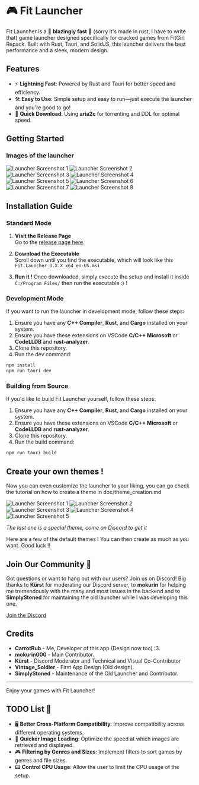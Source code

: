 # 🎮 Fit Launcher

Fit Launcher is a 🚀 **blazingly fast** 🚀 (sorry it's made in rust, I have to write that) game launcher designed specifically for cracked games from FitGirl Repack. Built with Rust, Tauri, and SolidJS, this launcher delivers the best performance and a sleek, modern design. 

## Features
- ⚡ **Lightning Fast**: Powered by Rust and Tauri for better speed and efficiency.
- 🛠️ **Easy to Use**: Simple setup and easy to run—just execute the launcher and you're good to go!
- 🌌 **Quick Download**: Using **aria2c** for torrenting and DDL for optimal speed.

## Getting Started

### Images of the launcher

![Launcher Screenshot 1](images/1.png)
![Launcher Screenshot 2](images/2.png)
![Launcher Screenshot 3](images/3.png)
![Launcher Screenshot 4](images/4.png)
![Launcher Screenshot 5](images/5.png)
![Launcher Screenshot 6](images/6.png)
![Launcher Screenshot 7](images/7.png)
![Launcher Screenshot 8](images/8.png)

## Installation Guide

### Standard Mode

1. **Visit the Release Page**  
   Go to the [release page here](https://github.com/CarrotRub/Fit-Launcher/releases/latest).

2. **Download the Executable**  
   Scroll down until you find the executable, which will look like this `Fit.Launcher_3.X.X_x64_en-US.msi`

3. **Run it !**
   Once downloaded, simply execute the setup and install it inside
   `C:/Program Files/` then run the executable :) !

### Development Mode

If you want to run the launcher in development mode, follow these steps:

1. Ensure you have any **C++ Compiler**, **Rust**, and **Cargo** installed on your system.
2. Ensure you have these extensions on VSCode **C/C++ Microsoft** or **CodeLLDB** and **rust-analyzer**.
3. Clone this repository.
4. Run the dev command:

```bash
npm install
npm run tauri dev
```

### Building from Source

If you'd like to build Fit Launcher yourself, follow these steps:

1. Ensure you have any **C++ Compiler**, **Rust**, and **Cargo** installed on your system.
2. Ensure you have these extensions on VSCode **C/C++ Microsoft** or **CodeLLDB** and **rust-analyzer**.
3. Clone this repository.
4. Run the build command:

```bash
npm run tauri build
```

## Create your own themes !
Now you can even customize the launcher to your liking, you can go check the tutorial on how to create a theme in doc/theme_creation.md

![Launcher Screenshot 1](images/themes/1.png)
![Launcher Screenshot 2](images/themes/2.png)
![Launcher Screenshot 3](images/themes/3.png)
![Launcher Screenshot 4](images/themes/4.png)
![Launcher Screenshot 5](images/themes/5.png)

*The last one is a special theme, come on Discord to get it*

Here are a few of the default themes !
You can then create as much as you want.
Good luck !!

## Join Our Community 🎉

Got questions or want to hang out with our users? Join us on Discord! Big thanks to **Kürst** for moderating our Discord server, to **mokurin** for helping me tremendously with the many and most issues in the backend and to **SimplyStoned** for maintaining the old launcher while I was developing this one.

[Join the Discord](https://discord.gg/cXaBWdcUSF)

## Credits

- **CarrotRub** - Me, Developer of this app (Design now too) :3.
- **mokurin000** - Main Contributor.
- **Kürst** - Discord Moderator and Technical and Visual Co-Contributor
- **Vintage_Soldier** - First App Design (Old design).
- **SimplyStoned** - Maintenance of the Old Launcher and Contributor.

---

Enjoy your games with Fit Launcher!

## TODO List 📝

- 🖥️ **Better Cross-Platform Compatibility**: Improve compatibility across different operating systems.
- 🌄 **Quicker Image Loading**: Optimize the speed at which images are retrieved and displayed.
- 🎮 **Filtering by Genres and Sizes**: Implement filters to sort games by genres and file sizes.
- 📟 **Control CPU Usage**: Allow the user to limit the CPU usage of the setup.
